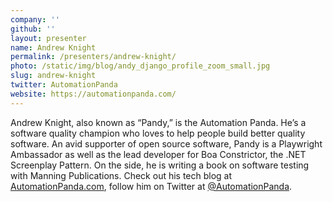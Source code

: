 ```yaml
---
company: ''
github: ''
layout: presenter
name: Andrew Knight
permalink: /presenters/andrew-knight/
photo: /static/img/blog/andy_django_profile_zoom_small.jpg
slug: andrew-knight
twitter: AutomationPanda
website: https://automationpanda.com/
---
```


Andrew Knight, also known as “Pandy,” is the Automation Panda. He’s a software quality champion who loves to help people build better quality software. An avid supporter of open source software, Pandy is a Playwright Ambassador as well as the lead developer for Boa Constrictor, the .NET Screenplay Pattern. On the side, he is writing a book on software testing with Manning Publications. Check out his tech blog at [AutomationPanda.com](https://www.automationpanda.com/), follow him on Twitter at [@AutomationPanda](https://twitter.com/AutomationPanda).

